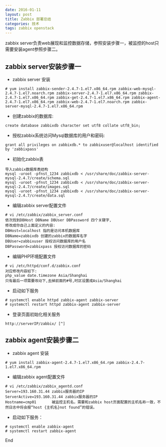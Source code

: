```yaml
---
date: 2016-01-11
layout: post
title: Zabbix 部署总结
categories: 技术
tags: zabbix openstack
---
```


zabbix server负责web展现和监控数据存储，参照安装步骤一，被监控的host只需要安装agent参照步骤二。

## zabbix server安装步骤一

* zabbix server 安装

```
# yum install zabbix-sender-2.4.7-1.el7.x86_64.rpm zabbix-web-mysql-2.4.7-1.el7.noarch.rpm zabbix-server-2.4.7-1.el7.x86_64.rpm zabbix-2.4.7-1.el7.x86_64.rpm zabbix-get-2.4.7-1.el7.x86_64.rpm zabbix-agent-2.4.7-1.el7.x86_64.rpm zabbix-web-2.4.7-1.el7.noarch.rpm zabbix-server-mysql-2.4.7-1.el7.x86_64.rpm
```

* 创建zabbix的数据库:

```
create database zabbixdb character set utf8 collate utf8_bin;
```

* 授权zabbix系统访问Mysql数据库的用户和密码:

```
grant all privileges on zabbixdb.* to zabbixuser@localhost identified by 'zabbixpass'
```

* 初始化zabbix表

```
导入zabbix数据库表结构
mysql -uroot -pfnst_1234 zabbixdb < /usr/share/doc/zabbix-server-mysql-2.4.7/create/schema.sql
mysql -uroot -pfnst_1234 zabbixdb < /usr/share/doc/zabbix-server-mysql-2.4.7/create/images.sql
mysql -uroot -pfnst_1234 zabbixdb < /usr/share/doc/zabbix-server-mysql-2.4.7/create/data.sql
```

* 编辑zabbix server配置文件

```
# vi /etc/zabbix/zabbix_server.conf
依次找到DBHost DBName DBUser DBPassword 四个关键字,
修改成你自己上面定义的内容:
DBHost=localhost 指的是访问本机数据库
DBName=zabbixdb 创建的zabbix的数据库名字
DBUser=zabbixuser 授权访问数据库的用户名
DBPassword=zabbixpass 授权访问数据库的密码
```

* 编辑PHP环境配置文件

```
# vi /etc/httpd/conf.d/zabbix.conf
对应修改内容如下:
php_value date.timezone Asia/Shanghai
只有最后一项需要改动下,去掉前面的#号,时区设置成Asia/Shanghai
```

* 启动如下服务

```
# systemctl enable httpd zabbix-agent zabbix-server
# systemctl restart httpd zabbix-agent zabbix-server
```

* 登录页面初始化相关服务

```
http://serverIP/zabbix/ [^]
```

## zabbix agent安装步骤二

* zabbix agent 安装

```
# yum install zabbix-agent-2.4.7-1.el7.x86_64.rpm zabbix-2.4.7-1.el7.x86_64.rpm
```

* 编辑zabbix agent配置文件

```
# vi /etc/zabbix/zabbix_agentd.conf
Server=193.160.31.44 zabbix服务器的IP
ServerActive=193.160.31.44 zabbix服务器的IP
Hostname=cmp01 　　　 被监控主机名，需要和zabbix host页面配置的主机名称一致，不然日志中将会报“host {主机名}not found”的错误。
```

* 启动如下服务：

```
# systemctl enable zabbix-agent
# systemctl restart zabbix-agent 
```
End
